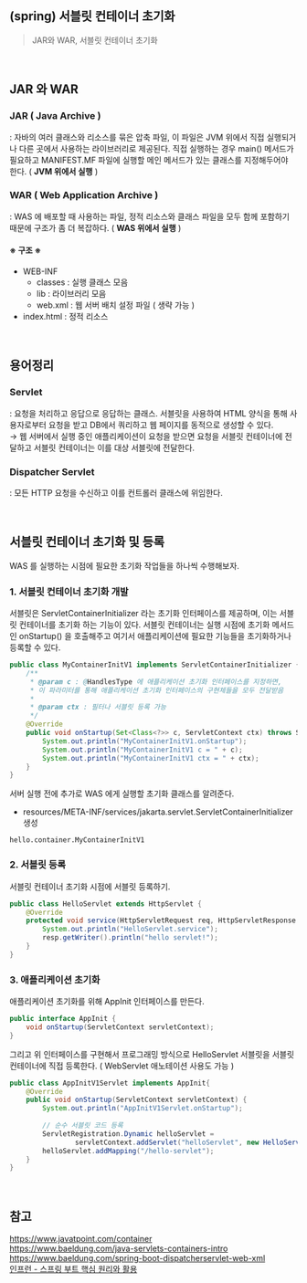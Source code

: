 ## (spring) 서블릿 컨테이너 초기화
> JAR와 WAR, 서블릿 컨테이너 초기화

<br>

## JAR 와 WAR
### JAR ( Java Archive )
: 자바의 여러 클래스와 리소스를 묶은 압축 파일, 이 파일은 JVM 위에서 직접 실행되거나 다른 곳에서 사용하는 라이브러리로 제공된다. 직접 실행하는 경우 main() 메서드가 필요하고 MANIFEST.MF 파일에 실행할 메인 메서드가 있는 클래스를 지정해두어야 한다. ( <b>JVM 위에서 실행</b> ) <br>

### WAR ( Web Application Archive )
: WAS 에 배포할 때 사용하는 파일, 정적 리소스와 클래스 파일을 모두 함께 포함하기 때문에 구조가 좀 더 복잡하다. ( <b>WAS 위에서 실행</b> ) <br>
#### ※ 구조 ※
- WEB-INF 
  - classes : 실행 클래스 모음
  - lib : 라이브러리 모음
  - web.xml : 웹 서버 배치 설정 파일 ( 생략 가능 )
- index.html : 정적 리소스

<br>

## 용어정리
### Servlet
: 요청을 처리하고 응답으로 응답하는 클래스. 서블릿을 사용하여 HTML 양식을 통해 사용자로부터 요청을 받고 DB에서 쿼리하고 웹 페이지를 동적으로 생성할 수 있다. <br>
→ 웹 서버에서 실행 중인 애플리케이션이 요청을 받으면 요청을 서블릿 컨테이너에 전달하고 서블릿 컨테이너는 이를 대상 서블릿에 전달한다. 
### Dispatcher Servlet
: 모든 HTTP 요청을 수신하고 이를 컨트롤러 클래스에 위임한다. 

<br>

## 서블릿 컨테이너 초기화 및 등록
WAS 를 실행하는 시점에 필요한 초기화 작업들을 하나씩 수행해보자.
### 1. 서블릿 컨테이너 초기화 개발
서블릿은 ServletContainerInitializer 라는 초기화 인터페이스를 제공하며, 이는 서블릿 컨테이너를 초기화 하는 기능이 있다. 서블릿 컨테이너는 실행 시점에 초기화 메서드인 onStartup() 을 호출해주고 여기서 애플리케이션에 필요한 기능들을 초기화하거나 등록할 수 있다. 
```java
public class MyContainerInitV1 implements ServletContainerInitializer {  
    /**  
	 * @param c : @HandlesType 에 애플리케이션 초기화 인터페이스를 지정하면,
	 * 이 파라미터를 통해 애플리케이션 초기화 인터페이스의 구현체들을 모두 전달받음
	 *  
	 * @param ctx : 필터나 서블릿 등록 가능
	 */
    @Override  
    public void onStartup(Set<Class<?>> c, ServletContext ctx) throws ServletException {  
        System.out.println("MyContainerInitV1.onStartup");  
        System.out.println("MyContainerInitV1 c = " + c); 
        System.out.println("MyContainerInitV1 ctx = " + ctx);
    }  
}
```

서버 실행 전에 추가로 WAS 에게 실행할 초기화 클래스를 알려준다.
- resources/META-INF/services/jakarta.servlet.ServletContainerInitializer 생성
```text
hello.container.MyContainerInitV1
```

### 2. 서블릿 등록
서블릿 컨테이너 초기화 시점에 서블릿 등록하기.
```java
public class HelloServlet extends HttpServlet {  
    @Override  
    protected void service(HttpServletRequest req, HttpServletResponse resp) throws IOException {  
        System.out.println("HelloServlet.service");  
        resp.getWriter().println("hello servlet!");  
    }  
}
```

### 3. 애플리케이션 초기화 
애플리케이션 초기화를 위해 AppInit 인터페이스를 만든다.
```java
public interface AppInit {  
    void onStartup(ServletContext servletContext);  
}
```

그리고 위 인터페이스를 구현해서 프로그래밍 방식으로 HelloServlet 서블릿을 서블릿 컨테이너에 직접 등록한다. ( WebServlet 애노테이션 사용도 가능 )
```java
public class AppInitV1Servlet implements AppInit{  
    @Override  
    public void onStartup(ServletContext servletContext) {  
        System.out.println("AppInitV1Servlet.onStartup");  
  
        // 순수 서블릿 코드 등록  
        ServletRegistration.Dynamic helloServlet =  
                servletContext.addServlet("helloServlet", new HelloServlet());  
        helloServlet.addMapping("/hello-servlet");  
    }  
}
```

<br>

## 참고
https://www.javatpoint.com/container <br>
https://www.baeldung.com/java-servlets-containers-intro <br>
https://www.baeldung.com/spring-boot-dispatcherservlet-web-xml <br>
[인프런 - 스프링 부트 핵심 원리와 활용](https://inf.run/7VBBx) 
